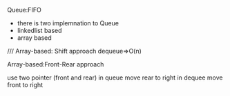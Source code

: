 Queue:FIFO

- there is two implemnation to Queue
- linkedlist based 
- array based

///
Array-based: Shift approach
dequeue=>O(n)

Array-based:Front-Rear approach

use two pointer (front and rear)
in queue move rear to right
in dequee move front to right

